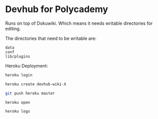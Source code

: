 Devhub for Polycademy
=====================

Runs on top of Dokuwiki. Which means it needs writable directories for editing.

The directories that need to be writable are:

```
data
conf
lib/plugins
```

Heroku Deployment:

```sh
heroku login

heroku create devhub-wiki-X

git push heroku master

heroku open

heroku logs
```